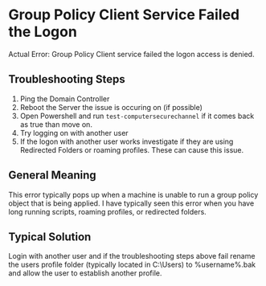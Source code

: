 # Group Policy Client Service Failed the Logon

Actual Error: Group Policy Client service failed the logon access is denied.

## Troubleshooting Steps

1. Ping the Domain Controller
2. Reboot the Server the issue is occuring on (if possible) 
3. Open Powershell and run ```test-computersecurechannel``` if it comes back as true than move on. 
4. Try logging on with another user
5. If the logon with another user works investigate if they are using Redirected Folders or roaming profiles. These can cause this issue. 


## General Meaning

This error typically pops up when a machine is unable to run a group policy object that is being applied. I have typically seen this error when you have long running scripts, roaming profiles, or redirected folders. 

## Typical Solution

Login with another user and if the troubleshooting steps above fail rename the users profile folder (typically located in C:\Users) to %username%.bak and allow the user to establish another profile. 